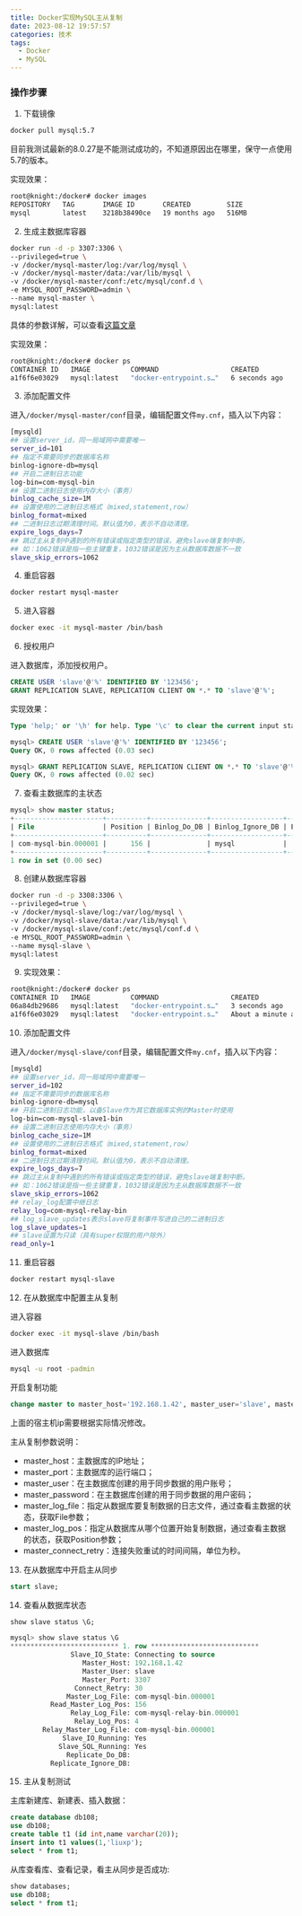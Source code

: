 ```yaml
---
title: Docker实现MySQL主从复制
date: 2023-08-12 19:57:57
categories: 技术
tags:
  - Docker
  - MySQL
---
```


### 操作步骤

1. 下载镜像

```bash
docker pull mysql:5.7
```

目前我测试最新的8.0.27是不能测试成功的，不知道原因出在哪里，保守一点使用5.7的版本。

<!-- more -->

实现效果：

```bash
root@knight:/docker# docker images
REPOSITORY   TAG       IMAGE ID       CREATED         SIZE
mysql        latest    3218b38490ce   19 months ago   516MB
```

2. 生成主数据库容器

```bash
docker run -d -p 3307:3306 \
--privileged=true \
-v /docker/mysql-master/log:/var/log/mysql \
-v /docker/mysql-master/data:/var/lib/mysql \
-v /docker/mysql-master/conf:/etc/mysql/conf.d \
-e MYSQL_ROOT_PASSWORD=admin \
--name mysql-master \
mysql:latest
```

具体的参数详解，可以查看[这篇文章](https://nustarain.gitee.io/2023/08/10/DockerMySQL/#more)

实现效果：

```bash
root@knight:/docker# docker ps
CONTAINER ID   IMAGE          COMMAND                  CREATED         STATUS         PORTS                                                  NAMES
a1f6f6e03029   mysql:latest   "docker-entrypoint.s…"   6 seconds ago   Up 5 seconds   33060/tcp, 0.0.0.0:3307->3306/tcp, :::3307->3306/tcp   mysql-master
```

3. 添加配置文件

进入`/docker/mysql-master/conf`目录，编辑配置文件`my.cnf`，插入以下内容：

```bash
[mysqld]
## 设置server_id，同一局域网中需要唯一
server_id=101 
## 指定不需要同步的数据库名称
binlog-ignore-db=mysql  
## 开启二进制日志功能
log-bin=com-mysql-bin  
## 设置二进制日志使用内存大小（事务）
binlog_cache_size=1M  
## 设置使用的二进制日志格式（mixed,statement,row）
binlog_format=mixed  
## 二进制日志过期清理时间。默认值为0，表示不自动清理。
expire_logs_days=7  
## 跳过主从复制中遇到的所有错误或指定类型的错误，避免slave端复制中断。
## 如：1062错误是指一些主键重复，1032错误是因为主从数据库数据不一致
slave_skip_errors=1062
```

4. 重启容器

```bash
docker restart mysql-master
```

5. 进入容器

```bash
docker exec -it mysql-master /bin/bash
```

6. 授权用户

进入数据库，添加授权用户。

```sql
CREATE USER 'slave'@'%' IDENTIFIED BY '123456';
GRANT REPLICATION SLAVE, REPLICATION CLIENT ON *.* TO 'slave'@'%';
```

实现效果：

```sql
Type 'help;' or '\h' for help. Type '\c' to clear the current input statement.

mysql> CREATE USER 'slave'@'%' IDENTIFIED BY '123456';
Query OK, 0 rows affected (0.03 sec)

mysql> GRANT REPLICATION SLAVE, REPLICATION CLIENT ON *.* TO 'slave'@'%';
Query OK, 0 rows affected (0.02 sec)
```

7. 查看主数据库的主状态

```sql
mysql> show master status;
+----------------------+----------+--------------+------------------+-------------------+
| File                 | Position | Binlog_Do_DB | Binlog_Ignore_DB | Executed_Gtid_Set |
+----------------------+----------+--------------+------------------+-------------------+
| com-mysql-bin.000001 |      156 |              | mysql            |                   |
+----------------------+----------+--------------+------------------+-------------------+
1 row in set (0.00 sec)
```

8. 创建从数据库容器

```bash
docker run -d -p 3308:3306 \
--privileged=true \
-v /docker/mysql-slave/log:/var/log/mysql \
-v /docker/mysql-slave/data:/var/lib/mysql \
-v /docker/mysql-slave/conf:/etc/mysql/conf.d \
-e MYSQL_ROOT_PASSWORD=admin \
--name mysql-slave \
mysql:latest
```

9. 实现效果：

```bash
root@knight:/docker# docker ps
CONTAINER ID   IMAGE          COMMAND                  CREATED              STATUS              PORTS                                                  NAMES
06a84db29686   mysql:latest   "docker-entrypoint.s…"   3 seconds ago        Up 2 seconds        33060/tcp, 0.0.0.0:3308->3306/tcp, :::3308->3306/tcp   mysql-slave
a1f6f6e03029   mysql:latest   "docker-entrypoint.s…"   About a minute ago   Up About a minute   33060/tcp, 0.0.0.0:3307->3306/tcp, :::3307->3306/tcp   mysql-master
```

10. 添加配置文件

进入`/docker/mysql-slave/conf`目录，编辑配置文件`my.cnf`，插入以下内容：

```bash
[mysqld]
## 设置server_id，同一局域网中需要唯一
server_id=102
## 指定不需要同步的数据库名称
binlog-ignore-db=mysql  
## 开启二进制日志功能，以备Slave作为其它数据库实例的Master时使用
log-bin=com-mysql-slave1-bin  
## 设置二进制日志使用内存大小（事务）
binlog_cache_size=1M  
## 设置使用的二进制日志格式（mixed,statement,row）
binlog_format=mixed  
## 二进制日志过期清理时间。默认值为0，表示不自动清理。
expire_logs_days=7  
## 跳过主从复制中遇到的所有错误或指定类型的错误，避免slave端复制中断。
## 如：1062错误是指一些主键重复，1032错误是因为主从数据库数据不一致
slave_skip_errors=1062  
## relay_log配置中继日志
relay_log=com-mysql-relay-bin  
## log_slave_updates表示slave将复制事件写进自己的二进制日志
log_slave_updates=1  
## slave设置为只读（具有super权限的用户除外）
read_only=1
```

11. 重启容器

```bash
docker restart mysql-slave
```

12. 在从数据库中配置主从复制

进入容器
```bash
docker exec -it mysql-slave /bin/bash
```

进入数据库

```bash
mysql -u root -padmin
```

开启复制功能

```sql
change master to master_host='192.168.1.42', master_user='slave', master_password='123456', master_port=3307, master_log_file='com-mysql-bin.000001', master_log_pos=156, master_connect_retry=30;
```

上面的宿主机ip需要根据实际情况修改。

主从复制参数说明：

* master_host：主数据库的IP地址；
* master_port：主数据库的运行端口；
* master_user：在主数据库创建的用于同步数据的用户账号；
* master_password：在主数据库创建的用于同步数据的用户密码；
* master_log_file：指定从数据库要复制数据的日志文件，通过查看主数据的状态，获取File参数；
* master_log_pos：指定从数据库从哪个位置开始复制数据，通过查看主数据的状态，获取Position参数；
* master_connect_retry：连接失败重试的时间间隔，单位为秒。

13. 在从数据库中开启主从同步

```sql
start slave;
```

14. 查看从数据库状态

```sql
show slave status \G;
```

```sql
mysql> show slave status \G
*************************** 1. row ***************************
               Slave_IO_State: Connecting to source
                  Master_Host: 192.168.1.42
                  Master_User: slave
                  Master_Port: 3307
                Connect_Retry: 30
              Master_Log_File: com-mysql-bin.000001
          Read_Master_Log_Pos: 156
               Relay_Log_File: com-mysql-relay-bin.000001
                Relay_Log_Pos: 4
        Relay_Master_Log_File: com-mysql-bin.000001
             Slave_IO_Running: Yes
            Slave_SQL_Running: Yes
              Replicate_Do_DB: 
          Replicate_Ignore_DB: 
```

15. 主从复制测试

主库新建库、新建表、插入数据：

```sql
create database db108;
use db108;
create table t1 (id int,name varchar(20));
insert into t1 values(1,'liuxp');
select * from t1;
```

从库查看库、查看记录，看主从同步是否成功:

```sql
show databases;
use db108;
select * from t1;
```